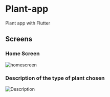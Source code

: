 # Plant-app
Plant app with Flutter

## Screens

### Home Screen
![homescreen](https://github.com/eslamzoghla/Plant-app/assets/95759229/7bb3438f-be19-497b-8c83-0cc9a67d3312)
### Description of the type of plant chosen
![Description](https://github.com/eslamzoghla/Plant-app/assets/95759229/5e420b9a-5dba-46e3-9f79-23032e021b7b)
